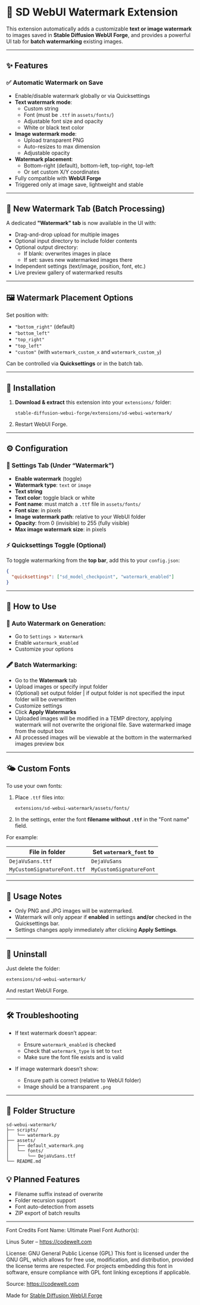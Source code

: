 # 🔖 SD WebUI Watermark Extension

This extension automatically adds a customizable **text or image watermark** to images saved in **Stable Diffusion WebUI Forge**, and provides a powerful UI tab for **batch watermarking** existing images.

---

## ✨ Features

### ✅ Automatic Watermark on Save
- Enable/disable watermark globally or via Quicksettings
- **Text watermark mode**:
  - Custom string
  - Font (must be `.ttf` in `assets/fonts/`)
  - Adjustable font size and opacity
  - White or black text color
- **Image watermark mode**:
  - Upload transparent PNG
  - Auto-resizes to max dimension
  - Adjustable opacity
- **Watermark placement**:
  - Bottom-right (default), bottom-left, top-right, top-left
  - Or set custom X/Y coordinates
- Fully compatible with **WebUI Forge**
- Triggered only at image save, lightweight and stable

---

## 🧰 New Watermark Tab (Batch Processing)

A dedicated **"Watermark" tab** is now available in the UI with:

- Drag-and-drop upload for multiple images
- Optional input directory to include folder contents
- Optional output directory:
  - If blank: overwrites images in place
  - If set: saves new watermarked images there
- Independent settings (text/image, position, font, etc.)
- Live preview gallery of watermarked results

---

## 🖼️ Watermark Placement Options

Set position with:

- `"bottom_right"` (default)
- `"bottom_left"`
- `"top_right"`
- `"top_left"`
- `"custom"` (with `watermark_custom_x` and `watermark_custom_y`)

Can be controlled via **Quicksettings** or in the batch tab.

---

## 📆 Installation

1. **Download & extract** this extension into your `extensions/` folder:

   ```
   stable-diffusion-webui-forge/extensions/sd-webui-watermark/
   ```

2. Restart WebUI Forge.

---

## ⚙️ Configuration

### 🔧 Settings Tab (Under “Watermark”)

* **Enable watermark** (toggle)
* **Watermark type**: `text` or `image`
* **Text string**
* **Text color**: toggle black or white
* **Font name**: must match a `.ttf` file in `assets/fonts/`
* **Font size**: in pixels
* **Image watermark path**: relative to your WebUI folder
* **Opacity**: from 0 (invisible) to 255 (fully visible)
* **Max image watermark size**: in pixels

### ⚡ Quicksettings Toggle (Optional)

To toggle watermarking from the **top bar**, add this to your `config.json`:

```json
{
  "quicksettings": ["sd_model_checkpoint", "watermark_enabled"]
}
```

---

## 🚀 How to Use

### 🔁 Auto Watermark on Generation:
- Go to `Settings > Watermark`
- Enable `watermark_enabled`
- Customize your options

### 🖋️ Batch Watermarking:
- Go to the **Watermark** tab
- Upload images or specify input folder
- (Optional) set output folder | if output folder is not specified the input folder will be overwritten
- Customize settings
- Click **Apply Watermarks**
- Uploaded images will be modified in a TEMP directory, applying watermark will not overwrite the origional file. Save watermarked image from the output box
- All processed images will be viewable at the bottom in the watermarked images preview box

---

## 🌤️ Custom Fonts

To use your own fonts:

1. Place `.ttf` files into:

   ```
   extensions/sd-webui-watermark/assets/fonts/
   ```

2. In the settings, enter the font **filename without `.ttf`** in the "Font name" field.

For example:

| File in folder              | Set `watermark_font` to |
| --------------------------- | ----------------------- |
| `DejaVuSans.ttf`            | `DejaVuSans`            |
| `MyCustomSignatureFont.ttf` | `MyCustomSignatureFont` |

---

## 🧪 Usage Notes

* Only PNG and JPG images will be watermarked.
* Watermark will only appear if **enabled** in settings **and/or** checked in the Quicksettings bar.
* Settings changes apply immediately after clicking **Apply Settings**.

---

## 🧼 Uninstall

Just delete the folder:

```
extensions/sd-webui-watermark/
```

And restart WebUI Forge.

---

## 🛠️ Troubleshooting

* If text watermark doesn’t appear:

  * Ensure `watermark_enabled` is checked
  * Check that `watermark_type` is set to `text`
  * Make sure the font file exists and is valid
* If image watermark doesn’t show:

  * Ensure path is correct (relative to WebUI folder)
  * Image should be a transparent `.png`

---

## 📁 Folder Structure

```
sd-webui-watermark/
├── scripts/
│   └── watermark.py
├── assets/
│   ├── default_watermark.png
│   └── fonts/
│       └── DejaVuSans.ttf
└── README.md
```

## 💡 Planned Features

- Filename suffix instead of overwrite
- Folder recursion support
- Font auto-detection from assets
- ZIP export of batch results

---

Font Credits
Font Name: Ultimate Pixel Font
Author(s):

Linus Suter – https://codewelt.com

License: GNU General Public License (GPL)
This font is licensed under the GNU GPL, which allows for free use, modification, and distribution, provided the license terms are respected. For projects embedding this font in software, ensure compliance with GPL font linking exceptions if applicable.

Source: https://codewelt.com

Made for [Stable Diffusion WebUI Forge](https://github.com/lllyasviel/stable-diffusion-webui-forge)

